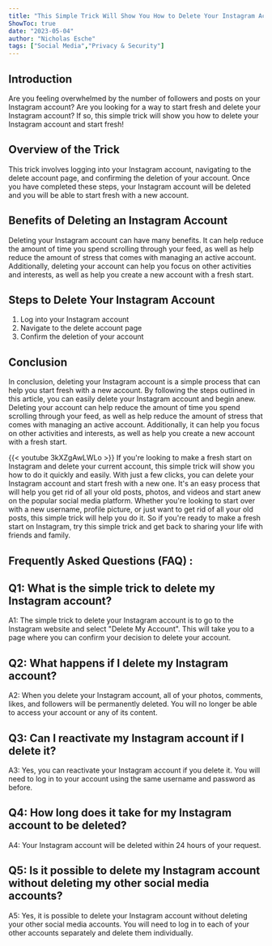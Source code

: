 ```yaml
---
title: "This Simple Trick Will Show You How to Delete Your Instagram Account and Start Fresh!"
ShowToc: true 
date: "2023-05-04"
author: "Nicholas Esche" 
tags: ["Social Media","Privacy & Security"]
---
```

## Introduction 
Are you feeling overwhelmed by the number of followers and posts on your Instagram account? Are you looking for a way to start fresh and delete your Instagram account? If so, this simple trick will show you how to delete your Instagram account and start fresh!

## Overview of the Trick 
This trick involves logging into your Instagram account, navigating to the delete account page, and confirming the deletion of your account. Once you have completed these steps, your Instagram account will be deleted and you will be able to start fresh with a new account.

## Benefits of Deleting an Instagram Account 
Deleting your Instagram account can have many benefits. It can help reduce the amount of time you spend scrolling through your feed, as well as help reduce the amount of stress that comes with managing an active account. Additionally, deleting your account can help you focus on other activities and interests, as well as help you create a new account with a fresh start.

## Steps to Delete Your Instagram Account 
1. Log into your Instagram account 
2. Navigate to the delete account page 
3. Confirm the deletion of your account 

## Conclusion 
In conclusion, deleting your Instagram account is a simple process that can help you start fresh with a new account. By following the steps outlined in this article, you can easily delete your Instagram account and begin anew. Deleting your account can help reduce the amount of time you spend scrolling through your feed, as well as help reduce the amount of stress that comes with managing an active account. Additionally, it can help you focus on other activities and interests, as well as help you create a new account with a fresh start.

{{< youtube 3kXZgAwLWLo >}} 
If you're looking to make a fresh start on Instagram and delete your current account, this simple trick will show you how to do it quickly and easily. With just a few clicks, you can delete your Instagram account and start fresh with a new one. It's an easy process that will help you get rid of all your old posts, photos, and videos and start anew on the popular social media platform. Whether you're looking to start over with a new username, profile picture, or just want to get rid of all your old posts, this simple trick will help you do it. So if you're ready to make a fresh start on Instagram, try this simple trick and get back to sharing your life with friends and family.

## Frequently Asked Questions (FAQ) :
## Q1: What is the simple trick to delete my Instagram account?

A1: The simple trick to delete your Instagram account is to go to the Instagram website and select "Delete My Account". This will take you to a page where you can confirm your decision to delete your account.

## Q2: What happens if I delete my Instagram account?

A2: When you delete your Instagram account, all of your photos, comments, likes, and followers will be permanently deleted. You will no longer be able to access your account or any of its content.

## Q3: Can I reactivate my Instagram account if I delete it?

A3: Yes, you can reactivate your Instagram account if you delete it. You will need to log in to your account using the same username and password as before.

## Q4: How long does it take for my Instagram account to be deleted?

A4: Your Instagram account will be deleted within 24 hours of your request.

## Q5: Is it possible to delete my Instagram account without deleting my other social media accounts?

A5: Yes, it is possible to delete your Instagram account without deleting your other social media accounts. You will need to log in to each of your other accounts separately and delete them individually.


